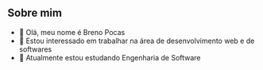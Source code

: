 ## Sobre mim
- 👋 Olá, meu nome é Breno Pocas
- 👀 Estou interessado em trabalhar na área de desenvolvimento web e de softwares
- 🌱 Atualmente estou estudando Engenharia de Software
